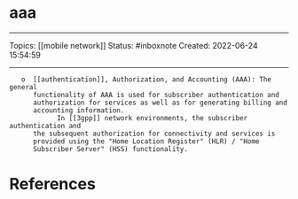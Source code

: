 # aaa
---
Topics: [[mobile network]]
Status: #inboxnote
Created: 2022-06-24 15:54:59

---

```ad-quote
   o  [[authentication]], Authorization, and Accounting (AAA): The general
      functionality of AAA is used for subscriber authentication and
      authorization for services as well as for generating billing and
      accounting information.
			In [[3gpp]] network environments, the subscriber authentication and
      the subsequent authorization for connectivity and services is
      provided using the "Home Location Register" (HLR) / "Home
      Subscriber Server" (HSS) functionality.
```

# References
